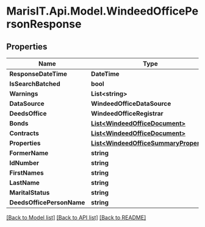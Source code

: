 
# MarisIT.Api.Model.WindeedOfficePersonResponse

## Properties

Name | Type | Description | Notes
------------ | ------------- | ------------- | -------------
**ResponseDateTime** | **DateTime** |  | [optional] 
**IsSearchBatched** | **bool** |  | [optional] 
**Warnings** | **List&lt;string&gt;** |  | [optional] 
**DataSource** | **WindeedOfficeDataSource** |  | [optional] 
**DeedsOffice** | **WindeedOfficeRegistrar** |  | [optional] 
**Bonds** | [**List&lt;WindeedOfficeDocument&gt;**](WindeedOfficeDocument.md) |  | [optional] 
**Contracts** | [**List&lt;WindeedOfficeDocument&gt;**](WindeedOfficeDocument.md) |  | [optional] 
**Properties** | [**List&lt;WindeedOfficeSummaryProperty&gt;**](WindeedOfficeSummaryProperty.md) |  | [optional] 
**FormerName** | **string** |  | [optional] 
**IdNumber** | **string** |  | [optional] 
**FirstNames** | **string** |  | [optional] 
**LastName** | **string** |  | [optional] 
**MaritalStatus** | **string** |  | [optional] 
**DeedsOfficePersonName** | **string** |  | [optional] 

[[Back to Model list]](../README.md#documentation-for-models)
[[Back to API list]](../README.md#documentation-for-api-endpoints)
[[Back to README]](../README.md)

